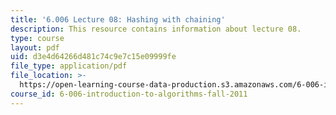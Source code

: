 ```yaml
---
title: '6.006 Lecture 08: Hashing with chaining'
description: This resource contains information about lecture 08.
type: course
layout: pdf
uid: d3e4d64266d481c74c9e7c15e09999fe
file_type: application/pdf
file_location: >-
  https://open-learning-course-data-production.s3.amazonaws.com/6-006-introduction-to-algorithms-fall-2011/d3e4d64266d481c74c9e7c15e09999fe_MIT6_006F11_lec08.pdf
course_id: 6-006-introduction-to-algorithms-fall-2011
---
```

